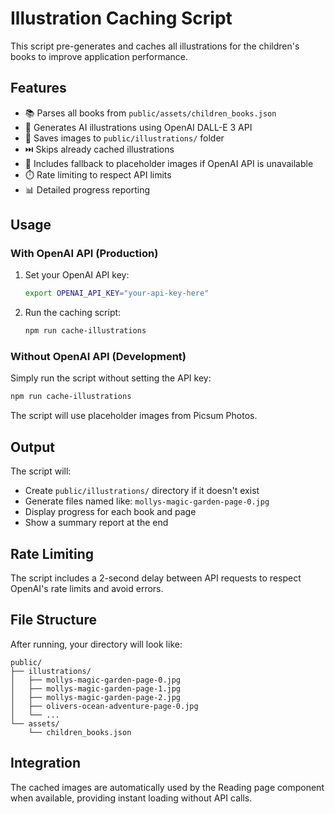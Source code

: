 # Illustration Caching Script

This script pre-generates and caches all illustrations for the children's books to improve application performance.

## Features

- 📚 Parses all books from `public/assets/children_books.json`
- 🎨 Generates AI illustrations using OpenAI DALL-E 3 API
- 💾 Saves images to `public/illustrations/` folder
- ⏭️ Skips already cached illustrations
- 🔄 Includes fallback to placeholder images if OpenAI API is unavailable
- ⏱️ Rate limiting to respect API limits
- 📊 Detailed progress reporting

## Usage

### With OpenAI API (Production)

1. Set your OpenAI API key:
   ```bash
   export OPENAI_API_KEY="your-api-key-here"
   ```

2. Run the caching script:
   ```bash
   npm run cache-illustrations
   ```

### Without OpenAI API (Development)

Simply run the script without setting the API key:
```bash
npm run cache-illustrations
```

The script will use placeholder images from Picsum Photos.

## Output

The script will:
- Create `public/illustrations/` directory if it doesn't exist
- Generate files named like: `mollys-magic-garden-page-0.jpg`
- Display progress for each book and page
- Show a summary report at the end

## Rate Limiting

The script includes a 2-second delay between API requests to respect OpenAI's rate limits and avoid errors.

## File Structure

After running, your directory will look like:
```
public/
├── illustrations/
│   ├── mollys-magic-garden-page-0.jpg
│   ├── mollys-magic-garden-page-1.jpg
│   ├── mollys-magic-garden-page-2.jpg
│   ├── olivers-ocean-adventure-page-0.jpg
│   └── ...
└── assets/
    └── children_books.json
```

## Integration

The cached images are automatically used by the Reading page component when available, providing instant loading without API calls. 